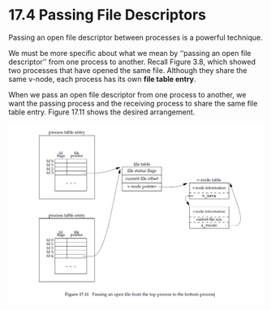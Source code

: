 # 17.4 Passing File Descriptors

Passing an open file descriptor between processes is a powerful technique.



We must be more specific about what we mean by ‘‘passing an open file descriptor’’ from one process to another. Recall Figure 3.8, which showed two processes that have opened the same file. Although they share the same v-node, each process has its own **file table entry**.

When we pass an open file descriptor from one process to another, we want the passing process and the receiving process to share the same file table entry. Figure 17.11 shows the desired arrangement.

![](APUE-Figure-17.11-Passing-an-open-file-from-the-top-process-to-the-bottom-process.png)